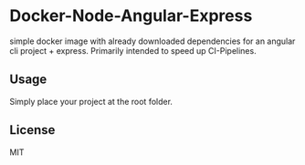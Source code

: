 # Docker-Node-Angular-Express

simple docker image with already downloaded dependencies for an angular cli project + express.
Primarily intended to speed up CI-Pipelines.

## Usage
Simply place your project at the root folder. 

## License
MIT